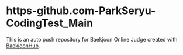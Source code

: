 # https-github.com-ParkSeryu-CodingTest_Main
This is an auto push repository for Baekjoon Online Judge created with [BaekjoonHub](https://github.com/BaekjoonHub/BaekjoonHub).
